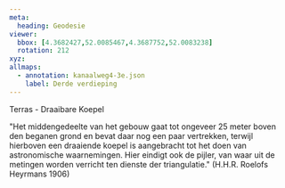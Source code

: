 ```yaml
---
meta:
  heading: Geodesie
viewer:
  bbox: [4.3682427,52.0085467,4.3687752,52.0083238]
  rotation: 212
xyz:
allmaps:
  - annotation: kanaalweg4-3e.json
    label: Derde verdieping
---
```

Terras - Draaibare Koepel 

"Het middengedeelte van het gebouw gaat tot ongeveer 25 meter boven den beganen grond en bevat daar nog een paar vertrekken, terwijl hierboven een draaiende koepel is aangebracht tot het doen van astronomische waarnemingen. Hier eindigt ook de pijler, van waar uit de metingen worden verricht ten dienste der triangulatie." (H.H.R. Roelofs Heyrmans 1906)
